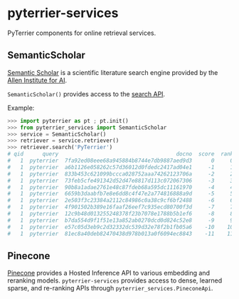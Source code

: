 # pyterrier-services

PyTerrier components for online retrieval services.

## SemanticScholar

[Semantic Scholar](https://www.semanticscholar.org/me/research) is a scientific literature
search engine provided by the [Allen Institute for AI](https://allenai.org/).

`SemanticScholar()` provides access to the [search API](https://www.semanticscholar.org/product/api).

Example:

```python
>>> import pyterrier as pt ; pt.init()
>>> from pyterrier_services import SemanticScholar
>>> service = SemanticScholar()
>>> retriever = service.retriever()
>>> retriever.search('PyTerrier')
# qid      query                                     docno  score  rank                                              title                                           abstract
#   1  pyterrier  7fa92ed08eee68a945884b8744e7db9887aed9d3      0     0  PyTerrier: Declarative Experimentation in Pyth...  PyTerrier is a Python-based retrieval framewor...
#   1  pyterrier  a6b1126e058262c57d36012d0fdedc2417ad04e1     -1     1  Declarative Experimentation in Information Ret...  The advent of deep machine learning platforms ...
#   1  pyterrier  833b453c621099bccca028752aaa74262123706a     -2     2  PyTerrier-based Research Data Recommendations ...  Research data is of high importance in scienti...
#   1  pyterrier  73feb5cfe491342d52d47e8817d113c072067306     -3     3      The Information Retrieval Experiment Platform  We integrate irdatasets, ir_measures, and PyTe...
#   1  pyterrier  90b8a1adae2761e48c87fdeb68a595dc11161970     -4     4  QPPTK@TIREx: Simplified Query Performance Pred...  We describe our software submission to the ECI...
#   1  pyterrier  6659b3daabfb7e8e6dd8c4f47e2a774816888a9d     -5     5  Retrieving Comparative Arguments using Ensembl...  In this paper, we present a submission to the ...
#   1  pyterrier  2e503f3c23384a2112c84986c0a38c9cf6bf2488     -6     6      The Information Retrieval Experiment Platform  In this extended abstract, 1 we present the In...
#   1  pyterrier  4f901502b389e16faaf26eef7c935ecd80700f3d     -7     7  The Information Retrieval Experiment Platform ...  We have built TIREx, the information retrieval...
#   1  pyterrier  12c9b48d013255248378f23b7078e1788b5b1ef6     -8     8  Axiomatic Retrieval Experimentation with ir_ax...  Axiomatic approaches to information retrieval ...
#   1  pyterrier  b7da554d9f1f51e13a852ab0270dcd0d824c52e8     -9     9                        A Python Interface to PISA!  PISA (Performant Indexes and Search for Academ...
#   1  pyterrier  e57c05d3eb9c2d32332dc539d32e78f2b1fb05a6    -10    10  University of Glasgow Terrier Team and UFMG at...  For TREC 2020, we explore different re-ranking...
#   1  pyterrier  81ec8a40deb82470438d978b013a0f6094ec8843    -11    11  IR From Bag-of-words to BERT and Beyond throug...  The task of adhoc search is undergoing a renai...
```

## Pinecone

[Pinecone](https://docs.pinecone.io/models/overview) provides a Hosted Inference API to various embedding
and reranking models. ``pyterrier-services`` provides access to dense, learned sparse, and re-ranking APIs through `pyterrier_services.PineconeApi`.
